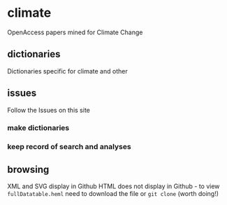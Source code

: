 # climate
OpenAccess papers mined for Climate Change

## dictionaries
Dictionaries specific for climate and other

## issues
Follow the Issues on this site 
### make dictionaries
### keep record of search and analyses

## browsing
XML and SVG display in Github
HTML does not display in Github - to view `fullDatatable.heml` need to download the file or `git clone`
(worth doing!)

